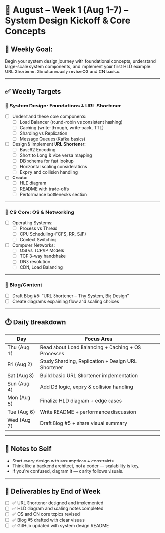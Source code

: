 # 📅 August – Week 1 (Aug 1–7) – System Design Kickoff & Core Concepts

## 🎯 Weekly Goal:
Begin your system design journey with foundational concepts, understand large-scale system components, and implement your first HLD example: URL Shortener. Simultaneously revise OS and CN basics.

---

## ✅ Weekly Targets

### 🔹 System Design: Foundations & URL Shortener

- [ ] Understand these core components:
  - [ ] Load Balancer (round-robin vs consistent hashing)
  - [ ] Caching (write-through, write-back, TTL)
  - [ ] Sharding vs Replication
  - [ ] Message Queues (Kafka basics)

- [ ] Design & implement **URL Shortener**:
  - [ ] Base62 Encoding
  - [ ] Short to Long & vice versa mapping
  - [ ] DB schema for fast lookup
  - [ ] Horizontal scaling considerations
  - [ ] Expiry and collision handling

- [ ] Create:
  - [ ] HLD diagram
  - [ ] README with trade-offs
  - [ ] Performance bottlenecks section

---

### 🔹 CS Core: OS & Networking

- [ ] Operating Systems:
  - [ ] Process vs Thread
  - [ ] CPU Scheduling (FCFS, RR, SJF)
  - [ ] Context Switching
- [ ] Computer Networks:
  - [ ] OSI vs TCP/IP Models
  - [ ] TCP 3-way handshake
  - [ ] DNS resolution
  - [ ] CDN, Load Balancing

---

### 🔹 Blog/Content

- [ ] Draft Blog #5: “URL Shortener – Tiny System, Big Design”
- [ ] Create diagrams explaining flow and scaling choices

---

## ⏱️ Daily Breakdown

| Day       | Focus Area                                             |
|-----------|--------------------------------------------------------|
| Thu (Aug 1)   | Read about Load Balancing + Caching + OS Processes     |
| Fri (Aug 2)   | Study Sharding, Replication + Design URL Shortener    |
| Sat (Aug 3)   | Build basic URL Shortener implementation              |
| Sun (Aug 4)   | Add DB logic, expiry & collision handling             |
| Mon (Aug 5)   | Finalize HLD diagram + edge cases                     |
| Tue (Aug 6)   | Write README + performance discussion                 |
| Wed (Aug 7)   | Draft Blog #5 + share visual summary                  |

---

## 🧠 Notes to Self

- Start every design with assumptions + constraints.
- Think like a backend architect, not a coder — scalability is key.
- If you're confused, diagram it — clarity follows visuals.

---

## 📌 Deliverables by End of Week

- [ ] ✅ URL Shortener designed and implemented
- [ ] ✅ HLD diagram and scaling notes completed
- [ ] ✅ OS and CN core topics revised
- [ ] ✅ Blog #5 drafted with clear visuals
- [ ] ✅ GitHub updated with system design README
